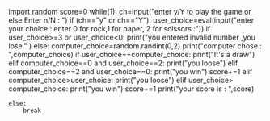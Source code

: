 import random
score=0
while(1):
    ch=input("enter y/Y to play the game or else Enter n/N : ")
    if (ch=="y" or ch=="Y"):
        user_choice=eval(input("enter your choice : enter 0 for rock,1 for paper, 2 for scissors :"))
        if user_choice>=3 or user_choice<0:
            print("you entered invalid number ,you lose." )
        else:
            computer_choice=random.randint(0,2)
            print("computer chose : ",computer_choice)
            if user_choice==computer_choice:
                print("It's  a draw")
            elif computer_choice==0 and user_choice==2:
                print("you loose")
            elif computer_choice==2 and user_choice==0:
                print("you win")
                score+=1
            elif computer_choice>user_choice:
                print("you loose")
            elif user_choice> computer_choice:
                print("you win")
                score+=1
        print("your score is : ",score)
     
    else:
        break
